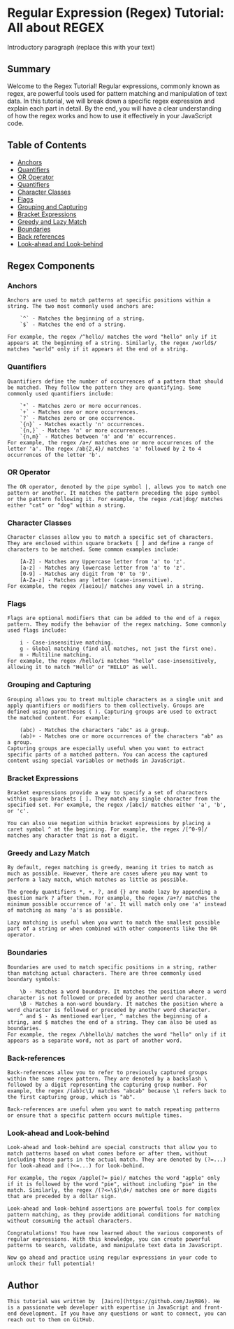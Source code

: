 # Regular Expression (Regex) Tutorial: All about REGEX

Introductory paragraph (replace this with your text)

## Summary

Welcome to the Regex Tutorial! Regular expressions, commonly known as regex, are powerful tools used for pattern matching and manipulation of text data. In this tutorial, we will break down a specific regex expression and explain each part in detail. By the end, you will have a clear understanding of how the regex works and how to use it effectively in your JavaScript code.

## Table of Contents
- [Anchors](#anchors)
- [Quantifiers](#quantifiers)
- [OR Operator](#or-operator)
- [Quantifiers](#quantifiers)
- [Character Classes](#character-classes)
- [Flags](#flags)
- [Grouping and Capturing](#grouping-and-capturing)
- [Bracket Expressions](#bracket-expressions)
- [Greedy and Lazy Match](#greedy-and-lazy-match)
- [Boundaries](#boundaries)
- [Back references](#back-references)
- [Look-ahead and Look-behind](#look-ahead-and-look-behind)

## Regex Components

### Anchors<a name="anchors"></a>
    Anchors are used to match patterns at specific positions within a string. The two most commonly used anchors are:

        `^` - Matches the beginning of a string.
        `$` - Matches the end of a string.

    For example, the regex /^hello/ matches the word "hello" only if it appears at the beginning of a string. Similarly, the regex /world$/ matches "world" only if it appears at the end of a string.

### Quantifiers<a name="quantifiers"></a>
    Quantifiers define the number of occurrences of a pattern that should be matched. They follow the pattern they are quantifying. Some commonly used quantifiers include:

        `*` - Matches zero or more occurrences.
        `+` - Matches one or more occurrences.
        `?` - Matches zero or one occurrence.
        `{n}` - Matches exactly 'n' occurrences.
        `{n,}` - Matches 'n' or more occurrences.
        `{n,m}` - Matches between 'n' and 'm' occurrences.
    For example, the regex /a+/ matches one or more occurrences of the letter 'a'. The regex /ab{2,4}/ matches 'a' followed by 2 to 4 occurrences of the letter 'b'.

### OR Operator<a name="or-operator"></a>
    The OR operator, denoted by the pipe symbol |, allows you to match one pattern or another. It matches the pattern preceding the pipe symbol or the pattern following it. For example, the regex /cat|dog/ matches either "cat" or "dog" within a string.

### Character Classes<a name="character-classes"></a>
    Character classes allow you to match a specific set of characters. They are enclosed within square brackets [ ] and define a range of characters to be matched. Some common examples include:

        [A-Z] - Matches any Uppercase letter from 'a' to 'z'.
        [a-z] - Matches any lowercase letter from 'a' to 'z'.
        [0-9] - Matches any digit from '0' to '9'.
        [A-Za-z] - Matches any letter (case-insensitive).
    For example, the regex /[aeiou]/ matches any vowel in a string.

### Flags<a name="flags"></a>
    Flags are optional modifiers that can be added to the end of a regex pattern. They modify the behavior of the regex matching. Some commonly used flags include:

        i - Case-insensitive matching.
        g - Global matching (find all matches, not just the first one).
        m - Multiline matching.
    For example, the regex /hello/i matches "hello" case-insensitively, allowing it to match "Hello" or "HELLO" as well.

### Grouping and Capturing<a name="grouping-and-capturing"></a>

    Grouping allows you to treat multiple characters as a single unit and apply quantifiers or modifiers to them collectively. Groups are defined using parentheses ( ). Capturing groups are used to extract the matched content. For example:

        (abc) - Matches the characters "abc" as a group.
        (ab)+ - Matches one or more occurrences of the characters "ab" as a group.
    Capturing groups are especially useful when you want to extract specific parts of a matched pattern. You can access the captured content using special variables or methods in JavaScript.

### Bracket Expressions<a name="bracket-expressions"></a>
    Bracket expressions provide a way to specify a set of characters within square brackets [ ]. They match any single character from the specified set. For example, the regex /[abc]/ matches either 'a', 'b', or 'c'.

    You can also use negation within bracket expressions by placing a caret symbol ^ at the beginning. For example, the regex /[^0-9]/ matches any character that is not a digit.
### Greedy and Lazy Match<a name="greedy-and-lazy-match"></a>
    By default, regex matching is greedy, meaning it tries to match as much as possible. However, there are cases where you may want to perform a lazy match, which matches as little as possible.

    The greedy quantifiers *, +, ?, and {} are made lazy by appending a question mark ? after them. For example, the regex /a+?/ matches the minimum possible occurrence of 'a'. It will match only one 'a' instead of matching as many 'a's as possible.

    Lazy matching is useful when you want to match the smallest possible part of a string or when combined with other components like the OR operator.
### Boundaries<a name="boundaries"></a>
    Boundaries are used to match specific positions in a string, rather than matching actual characters. There are three commonly used boundary symbols:

        \b - Matches a word boundary. It matches the position where a word character is not followed or preceded by another word character.
        \B - Matches a non-word boundary. It matches the position where a word character is followed or preceded by another word character.
        ^ and $ - As mentioned earlier, ^ matches the beginning of a string, and $ matches the end of a string. They can also be used as boundaries.
    For example, the regex /\bhello\b/ matches the word "hello" only if it appears as a separate word, not as part of another word.
### Back-references<a name="back-references"></a>
    Back-references allow you to refer to previously captured groups within the same regex pattern. They are denoted by a backslash \ followed by a digit representing the capturing group number. For example, the regex /(ab)c\1/ matches "abcab" because \1 refers back to the first capturing group, which is "ab".

    Back-references are useful when you want to match repeating patterns or ensure that a specific pattern occurs multiple times.
### Look-ahead and Look-behind<a name="look-ahead-and-look-behind"></a>
    Look-ahead and look-behind are special constructs that allow you to match patterns based on what comes before or after them, without including those parts in the actual match. They are denoted by (?=...) for look-ahead and (?<=...) for look-behind.

    For example, the regex /apple(?= pie)/ matches the word "apple" only if it is followed by the word "pie", without including "pie" in the match. Similarly, the regex /(?<=\$)\d+/ matches one or more digits that are preceded by a dollar sign.

    Look-ahead and look-behind assertions are powerful tools for complex pattern matching, as they provide additional conditions for matching without consuming the actual characters.

    Congratulations! You have now learned about the various components of regular expressions. With this knowledge, you can create powerful patterns to search, validate, and manipulate text data in JavaScript.

    Now go ahead and practice using regular expressions in your code to unlock their full potential!
## Author

    This tutorial was written by  [Jairo](https://github.com/JayR86). He is a passionate web developer with expertise in JavaScript and front-end development. If you have any questions or want to connect, you can reach out to them on GitHub.


